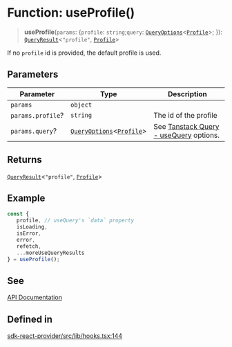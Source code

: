 # Function: useProfile()

> **useProfile**(`params`: \{`profile`: `string`;`query`: [`QueryOptions`](/docs/packages/sdk-react-provider/type-aliases/QueryOptions.md)\<[`Profile`](/docs/packages/sdk-react-provider/interfaces/Profile.md)\>; \}): [`QueryResult`](/docs/packages/sdk-react-provider/type-aliases/QueryResult.md)\<`"profile"`, [`Profile`](/docs/packages/sdk-react-provider/interfaces/Profile.md)\>

If no `profile` id is provided, the default profile is used.

## Parameters

| Parameter | Type | Description |
| ------ | ------ | ------ |
| `params` | `object` |  |
| `params.profile`? | `string` | The id of the profile |
| `params.query`? | [`QueryOptions`](/docs/packages/sdk-react-provider/type-aliases/QueryOptions.md)\<[`Profile`](/docs/packages/sdk-react-provider/interfaces/Profile.md)\> | See [Tanstack Query - useQuery](https://tanstack.com/query/latest/docs/framework/react/reference/useQuery) options. |

## Returns

[`QueryResult`](/docs/packages/sdk-react-provider/type-aliases/QueryResult.md)\<`"profile"`, [`Profile`](/docs/packages/sdk-react-provider/interfaces/Profile.md)\>

## Example

```ts
const {
   profile, // useQuery's `data` property
   isLoading,
   isError,
   error,
   refetch,
   ...moreUseQueryResults
} = useProfile();
```

## See

[API Documentation](https://monerium.dev/api-docs#operation/profile)

## Defined in

[sdk-react-provider/src/lib/hooks.tsx:144](https://github.com/monerium/js-monorepo/blob/main/packages/sdk-react-provider/src/lib/hooks.tsx#L144)
